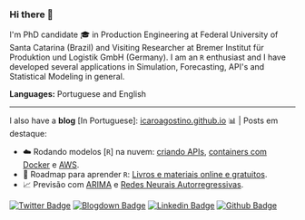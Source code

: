 ### Hi there 👋

I'm PhD candidate :mortar_board: in Production Engineering at Federal University of Santa Catarina (Brazil) and Visiting Researcher at Bremer Institut für Produktion und Logistik GmbH (Germany). I am an `R` enthusiast and I have developed several applications in Simulation, Forecasting, API's and Statistical Modeling in general.

**Languages:** Portuguese and English

---

I also have a **blog** [In Portuguese]: [icaroagostino.github.io](https://icaroagostino.github.io/blog/) :bar_chart: | Posts em destaque:

  - :cloud: Rodando modelos [`R`] na nuvem: [criando APIs](https://icaroagostino.github.io/post/plumber/), [containers com Docker](https://icaroagostino.github.io/post/docker/) e [AWS](https://icaroagostino.github.io/post/aws/).
  - :blue_book: Roadmap para aprender `R`: [Livros e materiais online e gratuitos](https://icaroagostino.github.io/post/learnr/).
  - :chart_with_upwards_trend: Previsão com [ARIMA](https://icaroagostino.github.io/post/arima/) e [Redes Neurais Autorregressivas](https://icaroagostino.github.io/post/ann/).
  
  

[![Twitter Badge](https://img.shields.io/badge/-@icaroagostino-1da1f2?style=flat-square&labelColor=1da1f2&logo=twitter&logoColor=white&link=https://twitter.com/icaroagostino)](https://twitter.com/icaroagostino)
[![Blogdown Badge](https://img.shields.io/badge/-Blogdown-FF4088?style=flat-square&labelColor=FF4088&logo=hugo&logoColor=white&link=https://icaroagostino.github.io/blog/)](https://icaroagostino.github.io/blog/)
[![Linkedin Badge](https://img.shields.io/badge/-@icaroagostino-0077B5?style=flat-square&labelColor=0077B5&logo=linkedin&logoColor=white&link=https://www.linkedin.com/in/icaroagostino/)](https://www.linkedin.com/in/icaroagostino/)
[![Github Badge](https://img.shields.io/badge/-@icaroagostino-24292e?style=flat-square&labelColor=24292e&logo=github&logoColor=white&link=https://github.com/icaroagostino)](https://github.com/icaroagostino)
